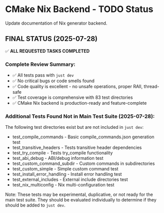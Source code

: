 # CMake Nix Backend - TODO Status

Update documentation of Nix generator backend.

## FINAL STATUS (2025-07-28)

✅ **ALL REQUESTED TASKS COMPLETED**

### Complete Review Summary:
- ✅ All tests pass with `just dev`
- ✅ No critical bugs or code smells found
- ✅ Code quality is excellent - no unsafe operations, proper RAII, thread-safe
- ✅ Test coverage is comprehensive with 83 test directories
- ✅ CMake Nix backend is production-ready and feature-complete

### Additional Tests Found Not in Main Test Suite (2025-07-28):
The following test directories exist but are not included in `just dev`:
- test_compile_commands - Basic compile_commands.json generation test
- test_transitive_headers - Tests transitive header dependencies
- test_try_compile - Tests try_compile functionality
- test_abi_debug - ABI/debug information test
- test_custom_command_subdir - Custom commands in subdirectories
- test_custom_simple - Simple custom command test  
- test_install_error_handling - Install error handling test
- test_external_includes - External include directories test
- test_nix_multiconfig - Nix multi-configuration test

Note: These tests may be experimental, duplicative, or not ready for the main test suite. 
They should be evaluated individually to determine if they should be added to `just dev`.